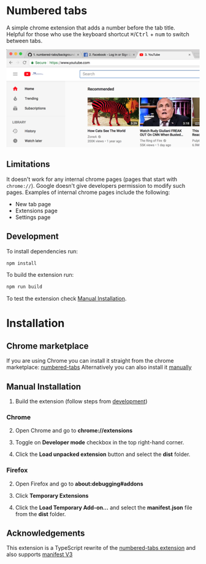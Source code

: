 # Numbered tabs

A simple chrome extension that adds a number before the tab title.  
Helpful for those who use the keyboard shortcut <kbd>⌘</kbd>/<kbd>Ctrl</kbd> + <kbd>num</kbd>
to switch between tabs.

![example-image](screenshot.png)

## Limitations

It doesn't work for any internal chrome pages (pages that start with `chrome://`). Google doesn't give developers permission to modify such pages.
Examples of internal chrome pages include the following:

- New tab page
- Extensions page
- Settings page

## Development

To install dependencies run:

```sh
npm install
```

To build the extension run:

```sh
npm run build
```

To test the extension check [Manual Installation](#manual-installation).

# Installation

## Chrome marketplace

If you are using Chrome you can install it straight from the chrome marketplace: [numbered-tabs](https://chrome.google.com/webstore/detail/oiofagafohgjohjimdgaggjabocbhckl)
Alternatively you can also install it [manually](#manual-installation)

## Manual Installation

1. Build the extension (follow steps from [development](#development))

### Chrome

2. Open Chrome and go to **chrome://extensions**

3. Toggle on **Developer mode** checkbox in the top right-hand corner.

4. Click the **Load unpacked extension** button and select the **dist** folder.

### Firefox

2. Open Firefox and go to **about:debugging#addons**

3. Click **Temporary Extensions**

4. Click the **Load Temporary Add-on…** and select the **manifest.json** file from the **dist** folder.

## Acknowledgements

This extension is a TypeScript rewrite of the [numbered-tabs extension](https://github.com/narinluangrath/numbered-tabs) and also supports [manifest V3](https://developer.chrome.com/docs/extensions/mv3/intro)
